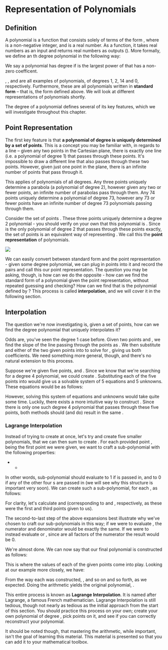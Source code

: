 # Representation of Polynomials

## Definition

A polynomial is a function that consists solely of terms of the form , where  is a non-negative integer, and  is a real number. As a function, it takes real numbers as an input and returns real numbers as outputs \(\). More formally, we define an th degree polynomial in the following way:

We say a polynomial has degree  if  is the largest power of  that has a non-zero coefficent.

, ,  and  are all examples of polynomials, of degrees 1, 2, 14 and 0, respectively. Furthermore, these are all polynomials written in **standard form** – that is, the form defined above. We will look at different representations of polynomials shortly.

The degree of a polynomial defines several of its key features, which we will investigate throughout this chapter.

## Point Representation

The first key feature is that **a polynomial of degree  is uniquely determined by a set of  points**. This is a concept you may be familiar with, in regards to a line – given any two points in the Cartesian plane, there is exactly one line \(i.e. a polynomial of degree 1\) that passes through these points. It's impossible to draw a different line that also passes through these two points. However, given just one point in the plane, there is an infinite number of points that pass through it.

This applies of polynomials of all degrees. Any three points uniquely determine a parabola \(a polynomial of degree 2\), however given any two or fewer points, an infinite number of parabolas pass through them. Any 74 points uniquely determine a polynomial of degree 73, however any 73 or fewer points have an infinite number of degree 73 polynomials passing through them.

Consider the set of points . These three points uniquely determine a degree 2 polynomial - you should verify on your own that this polynomial is . Since  is the only polynomial of degree 2 that passes through these points exactly, the set of points  is an equivalent way of representing . We call this the **point representation** of polynomials.

![](https://github.com/surajrampure/imt-decal-book/tree/fdeb8cfa411012087a4db0ea4d97745f91128a37/assets/Screen%20Shot%202018-03-13%20at%2011.00.01%20PM.png%20=%20250x)

We can easily convert between standard form and the point representation - given some degree  polynomial, we can plug in  points into it and record the  pairs  and call this our point representation. The question you may be asking, though, is how can we do the opposite - how can we find the standard form of a polynomial given the point representation, without repeated guessing and checking? How can we find that  is the polynomial defined by ? This process is called **interpolation**, and we will cover it in the following section.

## Interpolation

The question we're now investigating is, given a set of  points, how can we find the degree  polynomial that uniquely interpolates it?

Odds are, you've seen the degree 1 case before. Given two points  and , we find the slope of the line passing through the points as . We then substitute  and either of the two given points into  to solve for , giving us both coefficients. We need something more general, though, and there's no natural extension to this process.

Suppose we're given five points,  and . Since we know that we're searching for a degree 4 polynomial, we could create . Substituting each of the five points into  would give us a solvable system of 5 equations and 5 unknowns. These equations would be as follows:

However, solving this system of equations and unknowns would take quite some time. Luckily, there exists a more intuitive way to construct . Since there is only one such degree 4 polynomial that passes through these five points, both methods should \(and do\) result in the same .

### Lagrange Interpolation

Instead of trying to create  at once, let's try and create five smaller polynomials, that we can then sum to create . For each provided point ,  being the first point we were given, we want to craft a sub-polynomial  with the following properties:

* * 
In other words, sub-polynomial  should evaluate to 1 if  is passed in, and to 0 if any of the other four s are passed in \(we will see why this structure is important very soon\). We can create such a sub-polynomial, for each , as follows:

For clarity, let's calculate  and  \(corresponding to  and , respectively, as these were the first and third points given to us\).

The second-to-last step of the above expansions best illustrate why we've chosen to craft our sub-polynomials in this way; if we were to evaluate , the numerator and denominator would be exactly the same. If we were to instead evaluate  or , since  are all factors of the numerator the result would be 0.

We're almost done. We can now say that our final polynomial  is constructed as follows:

This is where the  values of each of the given points come into play. Looking at our example more closely, we have:

From the way each  was constructed, , and so on and so forth, as we expected. Doing the arithmetic yields the original polynomial, .

This entire process is known as **Lagrange Interpolation**. It is named after Lagrange, a famous French mathematician. Lagrange Interpolation is still tedious, though not nearly as tedious as the initial approach from the start of this section. You should practice this process on your own; create your own polynomial of degree , pick  points on it, and see if you can correctly reconstruct your polynomial.

It should be noted though, that mastering the arithmetic, while important, isn't the goal of learning this material. This material is presented so that you can add it to your mathematical toolbox.

